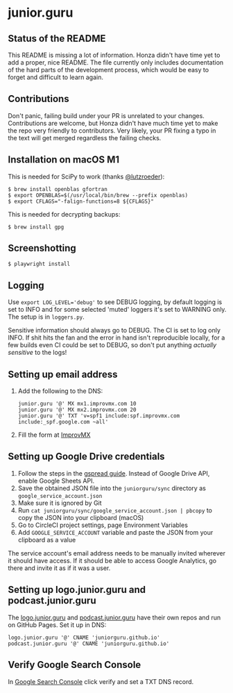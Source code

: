 # junior.guru

## Status of the README

This README is missing a lot of information. Honza didn't have time yet to add a proper, nice README. The file currently only includes documentation of the hard parts of the development process, which would be easy to forget and difficult to learn again.

## Contributions

Don't panic, failing build under your PR is unrelated to your changes. Contributions are welcome, but Honza didn't have much time yet to make the repo very friendly to contributors. Very likely, your PR fixing a typo in the text will get merged regardless the failing checks.

## Installation on macOS M1

This is needed for SciPy to work (thanks [@lutzroeder](https://github.com/scipy/scipy/issues/13409#issuecomment-774640468)):

```
$ brew install openblas gfortran
$ export OPENBLAS=$(/usr/local/bin/brew --prefix openblas)
$ export CFLAGS="-falign-functions=8 ${CFLAGS}"
```

This is needed for decrypting backups:

```
$ brew install gpg
```

## Screenshotting

```
$ playwright install
```

## Logging

Use `export LOG_LEVEL='debug'` to see DEBUG logging, by default logging is set to INFO and for some selected 'muted' loggers it's set to WARNING only. The setup is in `loggers.py`.

Sensitive information should always go to DEBUG. The CI is set to log only INFO. If shit hits the fan and the error in hand isn't reproducible locally, for a few builds even CI could be set to DEBUG, so don't put anything _actually sensitive_ to the logs!

## Setting up email address

1.  Add the following to the DNS:

    ```
    junior.guru '@' MX mx1.improvmx.com 10
    junior.guru '@' MX mx2.improvmx.com 20
    junior.guru '@' TXT 'v=spf1 include:spf.improvmx.com include:_spf.google.com ~all'
    ```
1.  Fill the form at [ImprovMX](https://improvmx.com/)

## Setting up Google Drive credentials

1.  Follow the steps in the [gspread guide](https://gspread.readthedocs.io/en/latest/oauth2.html). Instead of Google Drive API, enable Google Sheets API.
1.  Save the obtained JSON file into the `juniorguru/sync` directory as `google_service_account.json`
1.  Make sure it is ignored by Git
1.  Run `cat juniorguru/sync/google_service_account.json | pbcopy` to copy the JSON into your clipboard (macOS)
1.  Go to CircleCI project settings, page Environment Variables
1.  Add `GOOGLE_SERVICE_ACCOUNT` variable and paste the JSON from your clipboard as a value

The service account's email address needs to be manually invited wherever it should have access. If it should be able to access Google Analytics, go there and invite it as if it was a user.

## Setting up logo.junior.guru and podcast.junior.guru

The [logo.junior.guru](https://logo.junior.guru/) and [podcast.junior.guru](https://podcast.junior.guru/) have their own repos and run on GitHub Pages. Set it up in DNS:

```
logo.junior.guru '@' CNAME 'juniorguru.github.io'
podcast.junior.guru '@' CNAME 'juniorguru.github.io'
```

## Verify Google Search Console

In [Google Search Console](https://support.google.com/webmasters/answer/9008080?hl=en) click verify and set a TXT DNS record.
